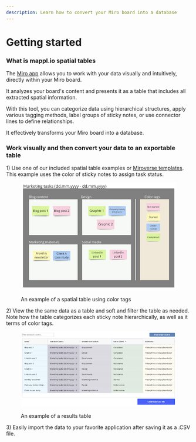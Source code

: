 ```yaml
---
description: Learn how to convert your Miro board into a database
---
```


# Getting started

### What is mappl.io spatial tables

The [Miro app](https://miro.com/marketplace/spatial-tables/) allows you to work with your data visually and intuitively, directly within your Miro board.

It analyzes your board's content and presents it as a table that includes all extracted spatial information.

With this tool, you can categorize data using hierarchical structures, apply various tagging methods, label groups of sticky notes, or use connector lines to define relationships.

It effectively transforms your Miro board into a database.

### **Work visually and then convert your data to an exportable table**

1\) Use one of our included spatial table examples or [Miroverse templates](https://miro.com/miroverse/search/?term=mappl.io). This example uses the color of sticky notes to assign task status.

<figure><img src=".gitbook/assets/GettingStarted_SpatialTables_01 (1).png" alt=""><figcaption><p>An example of a spatial table using color tags</p></figcaption></figure>

2\) View the the same data as a table and soft and filter the table as needed. Note how the table categorizes each sticky note hierarchically, as well as it terms of color tags.

<figure><img src=".gitbook/assets/GettingStarted_Result_01 (1).png" alt=""><figcaption><p>An example of a results table</p></figcaption></figure>

3\) Easily import the data to your favorite application after saving it as a  .CSV file.
